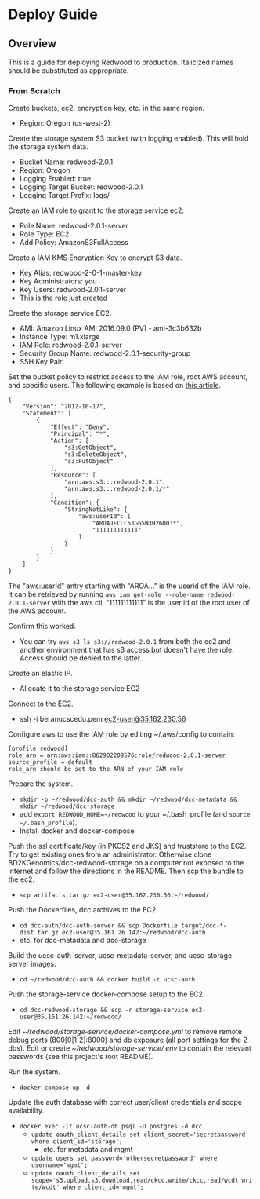 # Deploy Guide

## Overview
This is a guide for deploying Redwood to production. Italicized names should be substituted as appropriate.

### From Scratch
Create buckets, ec2, encryption key, etc. in the same region.
- Region: Oregon (us-west-2)

Create the storage system S3 bucket (with logging enabled). This will hold the storage system data.
- Bucket Name: redwood-2.0.1
- Region: Oregon
- Logging Enabled: true
- Logging Target Bucket: redwood-2.0.1
- Logging Target Prefix: logs/

Create an IAM role to grant to the storage service ec2.
- Role Name: redwood-2.0.1-server
- Role Type: EC2
- Add Policy: AmazonS3FullAccess

Create a IAM KMS Encryption Key to encrypt S3 data.
- Key Alias: redwood-2-0-1-master-key
- Key Administrators: you
- Key Users: redwood-2.0.1-server
- This is the role just created

Create the storage service EC2.
- AMI: Amazon Linux AMI 2016.09.0 (PV) - ami-3c3b632b
- Instance Type: m1.xlarge
- IAM Role: redwood-2.0.1-server
- Security Group Name: redwood-2.0.1-security-group
- SSH Key Pair: <your key pair>

Set the bucket policy to restrict access to the IAM role, root AWS account, and specific users. The following example is
based on [this article](https://aws.amazon.com/blogs/security/how-to-restrict-amazon-s3-bucket-access-to-a-specific-iam-role/).
```
{
	"Version": "2012-10-17",
	"Statement": [
		{
			"Effect": "Deny",
			"Principal": "*",
			"Action": [
				"s3:GetObject",
				"s3:DeleteObject",
				"s3:PutObject"
			],
			"Resource": [
				"arn:aws:s3:::redwood-2.0.1",
				"arn:aws:s3:::redwood-2.0.1/*"
			],
			"Condition": {
				"StringNotLike": {
					"aws:userId": [
						"AROAJECLC5JG6SW3H26DO:*",
						"111111111111"
					]
				}
			}
		}
	]
}
```
The "aws:userId" entry starting with "AROA..." is the userid of the IAM role. It can be retrieved by running `aws iam get-role --role-name redwood-2.0.1-server` with the aws cli.
"111111111111" is the user id of the root user of the AWS account.

Confirm this worked.
- You can try `aws s3 ls s3://redwood-2.0.1` from both the ec2 and another environment that has s3 access but doesn't have the role. Access should be denied to the latter.

Create an elastic IP.
- Allocate it to the storage service EC2

Connect to the EC2.
- ssh -i beranucscedu.pem ec2-user@35.162.230.56

Configure aws to use the IAM role by editing ~/.aws/config to contain:
```
[profile redwood]
role_arn = arn:aws:iam::862902209576:role/redwood-2.0.1-server
source_profile = default
role_arn should be set to the ARN of your IAM role
```

Prepare the system.
- `mkdir -p ~/redwood/dcc-auth && mkdir ~/redwood/dcc-metadata && mkdir ~/redwood/dcc-storage`
- add `export REDWOOD_HOME=~/redwood` to your ~/.bash_profile (and `source ~/.bash_profile`).
- Install docker and docker-compose

Push the ssl certificate/key (in PKCS2 and JKS) and truststore to the EC2. Try to get existing ones from an administrator. Otherwise clone BD2KGenomics/dcc-redwood-storage on a computer not exposed to the internet and follow the directions in the README. Then scp the bundle to the ec2.
- `scp artifacts.tar.gz ec2-user@35.162.230.56:~/redwood/`

Push the Dockerfiles, dcc archives to the EC2.
- `cd dcc-auth/dcc-auth-server && scp Dockerfile target/dcc-*-dist.tar.gz ec2-user@35.161.26.142:~/redwood/dcc-auth`
- etc. for dcc-metadata and dcc-storage

Build the ucsc-auth-server, ucsc-metadata-server, and ucsc-storage-server images.
- `cd ~/redwood/dcc-auth && docker build -t ucsc-auth`

Push the storage-service docker-compose setup to the EC2.
- `cd dcc-redwood-storage && scp -r storage-service ec2-user@35.161.26.142:~/redwood/`

Edit _~/redwood/storage-service/docker-compose.yml_ to remove remote debug ports (800[0|1|2]:8000) and db exposure (all
port settings for the 2 dbs). Edit or create _~/redwood/storage-service/.env_ to contain the relevant passwords (see this project's root README).

Run the system.
- `docker-compose up -d`

Update the auth database with correct user/client credentials and scope availability.
- `docker exec -it ucsc-auth-db psql -U postgres -d dcc`
  - `update oauth_client_details set client_secret='secretpassword' where client_id='storage';`
    - etc. for metadata and mgmt
  - `update users set password='othersecretpassword' where username='mgmt';`
  - `update oauth_client_details set scope='s3.upload,s3.download,read/ckcc,write/ckcc,read/wcdt,write/wcdt' where client_id='mgmt';`
